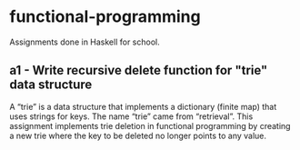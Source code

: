 # functional-programming
Assignments done in Haskell for school.

## a1 - Write recursive delete function for "trie" data structure
A “trie” is a data structure that implements a dictionary (finite map) that uses strings for keys.
The name “trie” came from “retrieval”.
This assignment implements trie deletion in functional programming by creating a new trie where the key to be deleted no longer points to any value.
